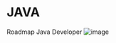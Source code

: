 # JAVA

Roadmap Java Developer
![image](https://user-images.githubusercontent.com/75398496/153088817-0ee60091-c31a-472c-951c-9173c738eb5e.png)

